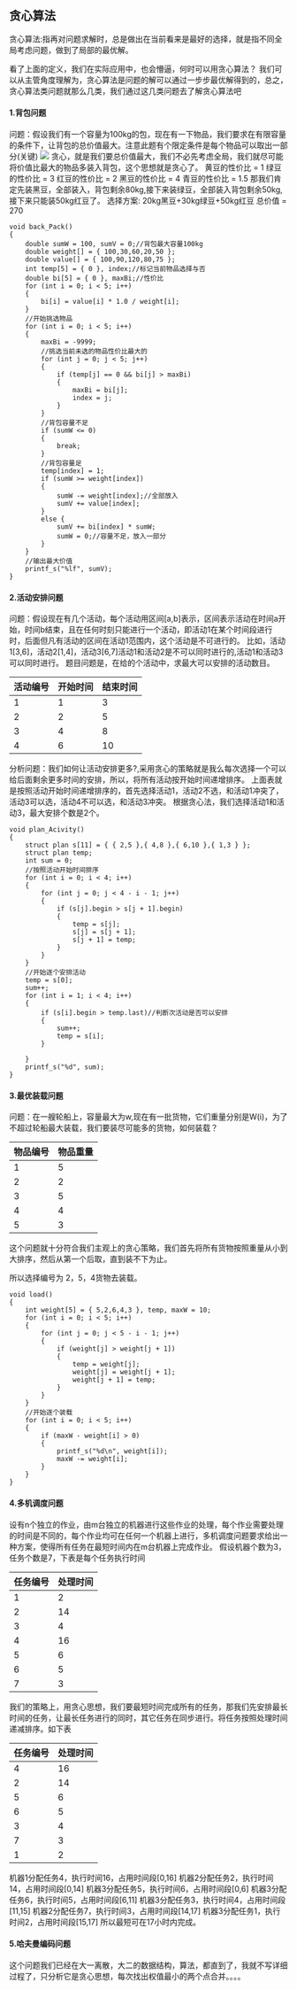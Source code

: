 ## 贪心算法

贪心算法:指再对问题求解时，总是做出在当前看来是最好的选择，就是指不同全局考虑问题，做到了局部的最优解。

看了上面的定义，我们在实际应用中，也会懵逼，何时可以用贪心算法？
我们可以从主管角度理解为，贪心算法是问题的解可以通过一步步最优解得到的，总之，贪心算法类问题就那么几类，我们通过这几类问题去了解贪心算法吧


#### 1.背包问题
问题：假设我们有一个容量为100kg的包，现在有一下物品，我们要求在有限容量的条件下，让背包的总价值最大。注意此题有个限定条件是每个物品可以取出一部分(关键)
![](image/tx1.jpg)
贪心，就是我们要总价值最大，我们不必先考虑全局，我们就尽可能将价值比最大的物品多装入背包，这个思想就是贪心了。
黄豆的性价比 = 1
绿豆的性价比 = 3
红豆的性价比 = 2
黑豆的性价比 = 4
青豆的性价比 = 1.5
那我们肯定先装黑豆，全部装入，背包剩余80kg,接下来装绿豆，全部装入背包剩余50kg,接下来只能装50kg红豆了。
选择方案:
20kg黑豆+30kg绿豆+50kg红豆 总价值 = 270

	void back_Pack()
	{
		double sumW = 100, sumV = 0;//背包最大容量100kg
		double weight[] = { 100,30,60,20,50 };
		double value[] = { 100,90,120,80,75 };
		int temp[5] = { 0 }, index;//标记当前物品选择与否
		double bi[5] = { 0 }, maxBi;//性价比
		for (int i = 0; i < 5; i++)
		{
			bi[i] = value[i] * 1.0 / weight[i];
		}
		//开始挑选物品
		for (int i = 0; i < 5; i++)
		{
			maxBi = -9999;
			//挑选当前未选的物品性价比最大的
			for (int j = 0; j < 5; j++)
			{
				if (temp[j] == 0 && bi[j] > maxBi)
				{
					maxBi = bi[j];
					index = j;
				}
			}
			//背包容量不足
			if (sumW <= 0)
			{
				break;
			}
			//背包容量足
			temp[index] = 1;
			if (sumW >= weight[index])
			{
				sumW -= weight[index];//全部放入
				sumV += value[index];
			}
			else {
				sumV += bi[index] * sumW;
				sumW = 0;//容量不足，放入一部分
			}
		}
		//输出最大价值
		printf_s("%lf", sumV);
	}

#### 2.活动安排问题
问题：假设现在有几个活动，每个活动用区间[a,b]表示，区间表示活动在时间a开始，时间b结束，且在任何时刻只能进行一个活动，即活动1在某个时间段进行时，后面但凡有活动的区间在活动1范围内，这个活动是不可进行的。
比如，活动1[3,6]，活动2[1,4]，活动3[6,7]活动1和活动2是不可以同时进行的,活动1和活动3可以同时进行。
题目问题是，在给的个活动中，求最大可以安排的活动数目。

|活动编号|开始时间|结束时间|
|----|----|----|
|1|1|3|
|2|2|5|
|3|4|8|
|4|6|10|
分析问题：我们如何让活动安排更多?,采用贪心的策略就是我么每次选择一个可以给后面剩余更多时间的安排，所以，将所有活动按开始时间递增排序。
上面表就是按照活动开始时间递增排序的，首先选择活动1，活动2不选，和活动1冲突了，活动3可以选，活动4不可以选，和活动3冲突。
根据贪心法，我们选择活动1和活动3，最大安排个数是2个。

	void plan_Acivity()
	{
		struct plan s[11] = { { 2,5 },{ 4,8 },{ 6,10 },{ 1,3 } };
		struct plan temp;
		int sum = 0;
		//按照活动开始时间排序
		for (int i = 0; i < 4; i++)
		{
			for (int j = 0; j < 4 - i - 1; j++)
			{
				if (s[j].begin > s[j + 1].begin)
				{
					temp = s[j];
					s[j] = s[j + 1];
					s[j + 1] = temp;
				}
			}
		}
		//开始逐个安排活动
		temp = s[0];
		sum++;
		for (int i = 1; i < 4; i++)
		{
			if (s[i].begin > temp.last)//判断次活动是否可以安排
			{
				sum++;
				temp = s[i];
			}
	
		}
		printf_s("%d", sum);
	}

#### 3.最优装载问题
问题：在一艘轮船上，容量最大为w,现在有一批货物，它们重量分别是W(i)，为了不超过轮船最大装载，我们要装尽可能多的货物，如何装载？

|物品编号|物品重量|
|----|----|
|1|5|
|2|2|
|3|5|
|4|4|
|5|3|

这个问题就十分符合我们主观上的贪心策略，我们首先将所有货物按照重量从小到大排序，然后从第一个后取，直到装不下为止。

所以选择编号为 2，5，4货物去装载。

	void load()
	{
		int weight[5] = { 5,2,6,4,3 }, temp, maxW = 10;
		for (int i = 0; i < 5; i++)
		{
			for (int j = 0; j < 5 - i - 1; j++)
			{
				if (weight[j] > weight[j + 1])
				{
					temp = weight[j];
					weight[j] = weight[j + 1];
					weight[j + 1] = temp;
				}
			}
		}
		//开始逐个装载
		for (int i = 0; i < 5; i++)
		{
			if (maxW - weight[i] > 0)
			{
				printf_s("%d\n", weight[i]);
				maxW -= weight[i];
			}
		}
	}

#### 4.多机调度问题
设有n个独立的作业，由m台独立的机器进行这些作业的处理，每个作业需要处理的时间是不同的，每个作业均可在任何一个机器上进行，多机调度问题要求给出一种方案，使得所有任务在最短时间内在m台机器上完成作业。
假设机器个数为3，任务个数是7，下表是每个任务执行时间

|任务编号|处理时间|
|----|----|
|1|2|
|2|14|
|3|4|
|4|16|
|5|6|
|6|5|
|7|3|
我们的策略上，用贪心思想，我们要最短时间完成所有的任务，那我们先安排最长时间的任务，让最长任务进行的同时，其它任务在同步进行。将任务按照处理时间递减排序。如下表

|任务编号|处理时间|
|----|----|
|4|16|
|2|14|
|5|6|
|6|5|
|3|4|
|7|3|
|1|2|

机器1分配任务4，执行时间16，占用时间段[0,16]
机器2分配任务2，执行时间14，占用时间段[0,14]
机器3分配任务5，执行时间6，占用时间段[0,6]
机器3分配任务6，执行时间5，占用时间段[6,11]
机器3分配任务3，执行时间4，占用时间段[11,15]
机器2分配任务7，执行时间3，占用时间段[14,17]
机器3分配任务1，执行时间2，占用时间段[15,17]
所以最短可在17小时内完成。

#### 5.哈夫曼编码问题
这个问题我们已经在大一离散，大二的数据结构，算法，都直到了，我就不写详细过程了，只分析它是贪心思想，每次找出权值最小的两个点合并。。。。
